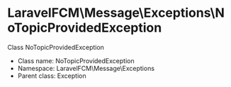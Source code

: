 LaravelFCM\Message\Exceptions\NoTopicProvidedException
===============

Class NoTopicProvidedException




* Class name: NoTopicProvidedException
* Namespace: LaravelFCM\Message\Exceptions
* Parent class: Exception








